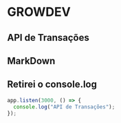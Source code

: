 # GROWDEV
 
## API de Transações
## MarkDown

## Retirei o console.log
```javascript
app.listen(3000, () => {
  console.log("API de Transações");
});
```